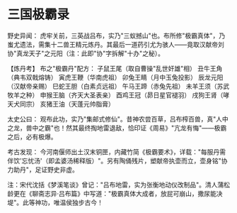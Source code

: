 # 三国极霸录

野史异闻：
虎牢关前，三英战吕布，实乃"三蚁撼山"也。布所修"极霸真体"，乃蚩尤遗法，需集十二兽王精元炼丹。其最后一道药引尤为骇人——竟取汉献帝刘协"真龙天子"之元阳（注：此即"协"字拆解"十办"之秘）。

【炼丹考】
布之"极霸丹"配方：
子鼠王尾（取自曹操"乱世奸雄"相）
丑牛王角（典韦双戟熔铸）
寅虎王鞭（华南虎祖）
卯兔王睛（月中玉兔投影）
辰龙元阳（汉献帝亲赐）
巳蛇王胆（白素贞远祖）
午马王蹄（赤兔先祖）
未羊王须（苏武牧羊之种）
申猴王脑（齐天大圣表亲）
酉鸡王冠（昴日星官褪羽）
戌狗王肾（哮天犬同宗）
亥猪王油（天蓬元帅脂膏）

太史公曰：
观布此功，实乃"集邮式修仙"。昔神农尝百草，吕布榨百兽，真"人中之龙，兽中之霸"也！然其最终掏地雷退敌，恰印证《周易》"亢龙有悔"——极霸之后，必有极爆。

考古发现：
今河南偃师出土汉末铜匣，内藏竹简《极霸要术》，详载："每服丹需伴饮'忘忧汤'（即孟婆汤稀释版）"。另有陶俑残片，塑献帝执壶而立，壶身铭"协力助丹"，足证野史非虚。

注：宋代沈括《梦溪笔谈》曾记："吕布地雷，实为张衡地动仪改制品"。清人蒲松龄更在《聊斋志异·吕布篇》中写道："极霸真体大成者，放屁可崩山，撒尿能决堤"。此等神功，唯温侯独步古今！
